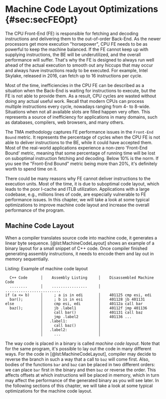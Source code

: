 # Machine Code Layout Optimizations {#sec:secFEOpt}

The CPU Front-End (FE) is responsible for fetching and decoding instructions and delivering them to the out-of-order Back-End. As the newer processors get more execution "horsepower", CPU FE needs to be as powerful to keep the machine balanced. If the FE cannot keep up with supplying instructions, the BE will be underutilized, and the overall performance will suffer. That's why the FE is designed to always run well ahead of the actual execution to smooth out any hiccups that may occur and always have instructions ready to be executed. For example, Intel Skylake, released in 2016, can fetch up to 16 instructions per cycle.

Most of the time, inefficiencies in the CPU FE can be described as a situation when the Back-End is waiting for instructions to execute, but the FE is not able to provide them. As a result, CPU cycles are wasted without doing any actual useful work. Recall that modern CPUs can process multiple instructions every cycle, nowadays ranging from 4- to 8-wide. Situations when not all available slots are filled happen very often. This represents a source of inefficiency for applications in many domains, such as databases, compilers, web browsers, and many others. 

The TMA methodology captures FE performance issues in the `Front-End Bound` metric. It represents the percentage of cycles when the CPU FE is not able to deliver instructions to the BE, while it could have accepted them. Most of the real-world applications experience a non-zero 'Front-End Bound' metric, meaning that some percentage of running time will be lost on suboptimal instruction fetching and decoding. Below 10\% is the norm. If you see the "Front-End Bound" metric being more than 20\%, it's definitely worth to spend time on it.

There could be many reasons why FE cannot deliver instructions to the execution units. Most of the time, it is due to suboptimal code layout, which leads to the poor I-cache and ITLB utilization. Applications with a large codebase, e.g., millions lines of code, are especially vulnerable to FE performance issues. In this chapter, we will take a look at some typical optimizations to improve machine code layout and increase the overall performance of the program.

## Machine Code Layout

When a compiler translates source code into machine code, it generates a linear byte sequence. [@lst:MachineCodeLayout] shows an example of a binary layout for a small snippet of C++ code. Once compiler finished generating assembly instructions, it needs to encode them and lay out in memory sequentially.

Listing: Example of machine code layout

~~~~ {#lst:MachineCodeLayout .cpp}
  C++ Code      │    Assembly Listing     │    Disassembled Machine Code
  ........      │    ................     │    ......................... 
if (a <= b)     │     ; a is in edi       │    401125 cmp esi, edi
  bar();        │     ; b is in esi       │    401128 jb 401131
else            │     cmp esi, edi        │    40112a call bar
  baz();        │     jb .label1          │    40112f jmp 401136
                │     call bar()          │    401131 call baz
                │     jmp .label2         │    401136 ...
                │   .label1:              │
                │     call baz()          │
                │   .label2:              │
                │     ...                 │
~~~~~~~~~~~~~~~~~~~~~~~~~~~~~~~~~~~~~~~~~~~~~~~~~

The way code is placed in a binary is called *machine code layout*. Note that for the same program, it's possible to lay out the code in many different ways. For the code in [@lst:MachineCodeLayout], compiler may decide to reverse the branch in such a way that a call to `baz` will come first. Also, bodies of the functions `bar` and `baz` can be placed in two different orders: we can place `bar` first in the binary and then `baz` or reverse the order. This affects offsets at which instructions will be placed in memory, which in turn may affect the performance of the generated binary as you will see later. In the following sections of this chapter, we will take a look at some typical optimizations for the machine code layout.
